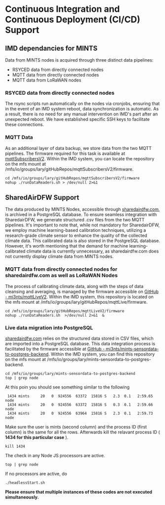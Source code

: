 

# Continuous Integration and Continuous Deployment (CI/CD) Support


## IMD dependancies for MINTS 
Data from MINTS nodes is acquired through three distinct data pipelines: 
- RSYCED data from directly connected nodes
- MQTT data from directly connected nodes
- MQTT data from LoRaWAN nodes



### RSYCED data from directly connected nodes
The rsync scripts run automatically on the nodes via cronjobs, ensuring that in the event of an IMD system reboot, data synchronization is automatic. As a result, there is no need for any manual intervention on IMD's part after an unexpected reboot. We have established specific SSH keys to facilitate these connections.


### MQTT Data 

As an additional layer of data backup, we store data from the two MQTT pipelines. The firmware required for this task is available at [mqttSubscribersV2](https://github.com/mi3nts/mqttSubscribersV2). Within the IMD system, you can locate the repository on the mfs mount at /mfs/io/groups/lary/gitHubRepos/mqttSubscribersV2/firmware.

```
cd /mfs/io/groups/lary/gitHubRepos/mqttSubscribersV2/firmware
nohup ./runDataReaders.sh > /dev/null 2>&1
```

## SharedAirDFW Support 
The data produced by MINTS Nodes, accessible through [sharedairdfw.com](https://www.sharedairdfw.com/), is archived in a PostgreSQL database. To ensure seamless integration with SharedairDFW, we generate structured .csv files from the two MQTT pipelines. It's important to note that, while not mandatory for SharedairDFW, we employ machine learning-based calibration techniques, utilizing a research-grade climate sensor to enhance the quality of the collected climate data. This calibrated data is also stored in the PostgreSQL database. However, it's worth mentioning that the demand for machine learning-calibrated climate data is currently unnecessary, as sharedairdfw.com does not currently display climate data from MINTS nodes.

### MQTT data from directly connected nodes for sharedairdfw.com as well as LoRaWAN Nodes
The process of calibrating climate data, along with the steps of data cleansing and averaging, is managed by the firmware accessible on [GitHub - mi3nts/mqttLiveV2](https://github.com/mi3nts/mqttLiveV2). Within the IMD system, this repository is located on the mfs mount at /mfs/io/groups/lary/gitHubRepos/mqttLive/firmware.
```
cd /mfs/io/groups/lary/gitHubRepos/mqttLiveV2/firmware
nohup ./runDataReaders.sh  >/dev/null 2>&1  &
```

### Live data migration into PostgreSQL
[sharedairdfw.com](https://www.sharedairdfw.com/) relies on the structured data stored in CSV files, which are imported into a PostgreSQL database. This data integration process is facilitated by the firmware accessible at [GitHub - mi3nts/mints-sensordata-to-postgres-backend](https://github.com/mi3nts/mints-sensordata-to-postgres-backend). Within the IMD system, you can find this repository on the mfs mount at /mfs/io/groups/lary/mints-sensordata-to-postgres-backend.
```
cd /mfs/io/groups/lary/mints-sensordata-to-postgres-backend
top | grep node
```
At this poin you should see something similar to the following 
```
 1434 mints     20   0  924556  63372  15816 S   2.3  0.1   2:59.65 node                                                                                                                                                                         
 1434 mints     20   0  924556  63372  15816 S   0.3  0.1   2:59.66 node                                                                                                                                                                         
 1434 mints     20   0  924556  63964  15816 S   2.3  0.1   2:59.73 node       
```

Make sure the user is mints (second column) and the process ID (first column) is the same for all the rows. Afterwards kill the relavant process ID ( **1434 for this particular case** ).
```
kill 1434
```

The check in any Node JS processors are active.

```
top | grep node
```

If no processors are active, do 
```
./headlessStart.sh
```

**Please ensure that multiple instances of these codes are not executed simultaneously.**




